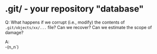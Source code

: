 # .git/ - your repository "database"

Q:  What happens if we corrupt (i.e., modify) the
    contents of `.git/objects/xx/...` file?
    Can we recover?
    Can we estimate the scope of damage?

A:  
    -(n_n`)










